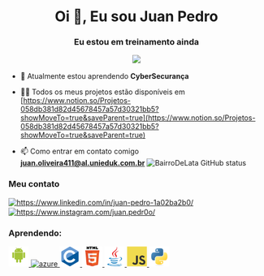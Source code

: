 <h1 align="center">Oi 👋, Eu sou Juan Pedro</h1>
<h3 align="center">Eu estou em treinamento ainda</h3>

<div align="center">
<img src="https://cdna.artstation.com/p/assets/images/images/028/102/058/original/pixel-jeff-matrix-s.gif?1593487263" width="700px" />
</div>



- 🌱 Atualmente estou aprendendo **CyberSecurança**

- 👨‍💻 Todos os meus projetos estão disponíveis em [https://www.notion.so/Projetos-058db381d82d45678457a57d30321bb5?showMoveTo=true&saveParent=true](https://www.notion.so/Projetos-058db381d82d45678457a57d30321bb5?showMoveTo=true&saveParent=true)

- 📫 Como entrar em contato comigo **juan.oliveira411@al.unieduk.com.br**
![BairroDeLata GitHub status](https://github-readme-stats.vercel.app/api?username=BairroDeLata&show_icons=true&theme=dark)
<h3 align="left">Meu contato</h3>
<p align="left">
<a href="https://linkedin.com/in/https://www.linkedin.com/in/juan-pedro-1a02ba2b0/" target="blank"><img align="center" src="https://raw.githubusercontent.com/rahuldkjain/github-profile-readme-generator/master/src/images/icons/Social/linked-in-alt.svg" alt="https://www.linkedin.com/in/juan-pedro-1a02ba2b0/" height="30" width="40" /></a>
<a href="https://instagram.com/https://www.instagram.com/juan.pedr0o/" target="blank"><img align="center" src="https://raw.githubusercontent.com/rahuldkjain/github-profile-readme-generator/master/src/images/icons/Social/instagram.svg" alt="https://www.instagram.com/juan.pedr0o/" height="30" width="40" /></a>
</p>

<h3 align="left">Aprendendo:</h3>
<p align="left"> <a href="https://developer.android.com" target="_blank" rel="noreferrer"> <img src="https://raw.githubusercontent.com/devicons/devicon/master/icons/android/android-original-wordmark.svg" alt="android" width="40" height="40"/> </a> <a href="https://azure.microsoft.com/en-in/" target="_blank" rel="noreferrer"> <img src="https://www.vectorlogo.zone/logos/microsoft_azure/microsoft_azure-icon.svg" alt="azure" width="40" height="40"/> </a> <a href="https://www.cprogramming.com/" target="_blank" rel="noreferrer"> <img src="https://raw.githubusercontent.com/devicons/devicon/master/icons/c/c-original.svg" alt="c" width="40" height="40"/> </a> <a href="https://www.w3.org/html/" target="_blank" rel="noreferrer"> <img src="https://raw.githubusercontent.com/devicons/devicon/master/icons/html5/html5-original-wordmark.svg" alt="html5" width="40" height="40"/> </a> <a href="https://www.java.com" target="_blank" rel="noreferrer"> <img src="https://raw.githubusercontent.com/devicons/devicon/master/icons/java/java-original.svg" alt="java" width="40" height="40"/> </a> <a href="https://developer.mozilla.org/en-US/docs/Web/JavaScript" target="_blank" rel="noreferrer"> <img src="https://raw.githubusercontent.com/devicons/devicon/master/icons/javascript/javascript-original.svg" alt="javascript" width="40" height="40"/> </a> <a href="https://www.python.org" target="_blank" rel="noreferrer"> <img src="https://raw.githubusercontent.com/devicons/devicon/master/icons/python/python-original.svg" alt="python" width="40" height="40"/> </a> </p>
